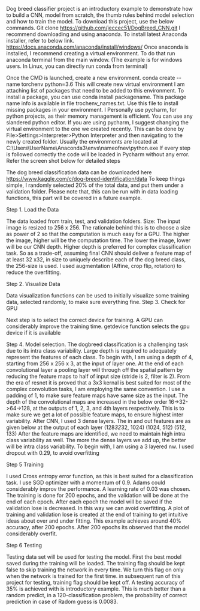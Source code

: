 Dog breed classifier project is an introductory example to demonstrate how to build a CNN, model from scratch, the thumb rules behind model selection and how to train the model.
To download this project, use the below commands. 
Git clone https://github.com/jeccec51/DogBreed_CNN.git
I recommend downloading and using anaconda. 
To install latest Anaconda installer, refer to below link.
https://docs.anaconda.com/anaconda/install/windows/
Once anaconda is installed, I recommend creating a virtual environment. To do that run anaconda terminal from the main window. (The example is for windows users. In Linux, you can directly run conda from terminal)
 
Once the CMD is launched, create a new environment.
conda create --name torchenv python=3.6
This will create new virtual environment
I am attaching list of packages that need to be added to this environment. To install a package, you can use conda install packagename.
 This package name info is available in file trochenv_names.txt. Use this file to install missing packages in your environment.
I Personally use pycharm, for python projects, as their memory management is efficient. You can use any slandered python editor. If you are using pycharm, I suggest changing the virtual environment to the one we created recently. 
This can be done by File>Settings>Interpreter>Python Interpreter and then navigating to the newly created folder. Usually the environments are located at C:\Users\UserName\Anaconda3\envs\nameofnev\python.exe
If every step is followed correctly the code will be loaded in Pycharm without any error. Refer the screen shot below for detailed steps
 

The dog breed classification data can be downloaded here
https://www.kaggle.com/c/dog-breed-identification/data
To keep things simple, I randomly selected 20% of the total data, and put them under a validation folder. Please note that, this can be run with in data loading functions, this part will be covered in a future example.

Step 1. 
Load the Data

The data loaded from train, test, and validation folders. 
Size: The input image is resized to 256 x 256. The rationale behind this is to choose a size as power of 2 so that the computation is much easy for a GPU. The higher the image, higher will be the computation time. The lower the image, lower will be our CNN depth. Higher depth is preferred for complex classification task. So as a trade-off, assuming final CNN should deliver a feature map of at least 32 x32, in size to uniquely describe each of the dog breed class, the 256-size is used. 
I used augmentation (Affine, crop flip, rotation) to reduce the overfitting. 

Step 2. 
Visualize Data

Data visualization functions can be used to initially visualize some training data, selected randomly, to make sure everything fine. 
Step 3.
Check for GPU

Next step is to select the correct device for training. A GPU can considerably improve the training time. getdevice function selects the gpu device if it is available

Step 4.
Model selection.
The dogbreed classification is a challenging task due to its intra class variability.  Large depth is required to adequately represent the features of each class. To begin with, I am using a depth of 4, starting from 256 x 256 x 3, at the input of layer one. At the end of each convolutional layer a pooling layer will through off the spatial pattern by reducing the feature maps to half of input size (stride is 2, filter is 2). 
From the era of resnet it is proved that a 3x3 kernal is best suited for most of the complex convolution tasks, I am employing the same convention. I use a padding of 1, to make sure feature maps have same size as the input. 
The depth of the convolutional maps are increased in the below order 
16->32->64->128, at the outputs of 1, 2, 3, and 4th layers respectively.
This is to make sure we get a lot of possible feature maps, to ensure highest inter variability. 
After CNN, I used 3 dense layers. The in and out features are as given below at the output of each layer
(128*32*32, 1024)
(1024, 512)
(512, 133)
 After the feature maps are identified, we need to maintain high intra class variability as well. The more the dense layers we add up, the better will be intra class variability. To begin with, I am using a 3 layered nw.
I used dropout with 0.29, to avoid overfitting


 Step 5
Training

 I used Cross entropy error function, as this is best suited for a classification task. I use SGD optimizer with a momentum of 0.9. Adams could considerably improv the performance. A learning rate of 0.03 was chosen. The training is done for 200 epochs, and the validation will be done at the end of each epoch. After each epoch the model will be saved if the validation lose is decreased. In this way we can avoid overfitting. A plot of training and validation lose is created at the end of training to get intuitive ideas about over and under fitting. 
This example achieves around 40% accuracy, after 200 epochs. After 200 epochs its observed that the model considerably overfit.

Step 6
Testing

Testing data set will be used for testing the model. First the best model saved during the training will be loaded. The training flag should be kept false to skip training the network in every time. We turn this flag on only when the network is trained for the first time. in subsequent run of this project for testing, training flag should be kept off. A testing accuracy of 35% is achieved with is introductory example. This is much better than a random predict, in a 120-classification problem, the probability of correct prediction in case of Radom guess is 0.0083.
 
